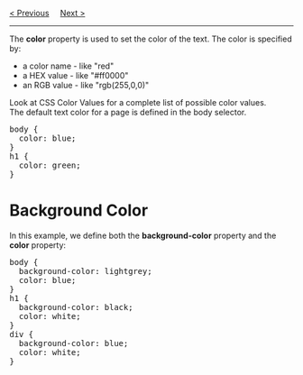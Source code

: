 <a href="/CSS/Text/Main.md">&lt; Previous</a>
&nbsp;&nbsp;&nbsp;
<a href="/CSS/Text/Alignment.md">Next &gt;</a>
<hr>
The <b>color</b> property is used to set the color of the text. The color is specified by:
<ul>
  <li>a color name - like "red"</li>
  <li>a HEX value - like "#ff0000"</li>
  <li>an RGB value - like "rgb(255,0,0)"</li>
</ul>
Look at CSS Color Values for a complete list of possible color values.
<br>
The default text color for a page is defined in the body selector.
<pre>
body {
  color: blue;
}
h1 {
  color: green;
}
</pre>
<h1>Background Color</h1>
In this example, we define both the <b>background-color</b> property and the <b>color</b> property:
<pre>
body {
  background-color: lightgrey;
  color: blue;
}
h1 {
  background-color: black;
  color: white;
}
div {
  background-color: blue;
  color: white;
}
</pre>
